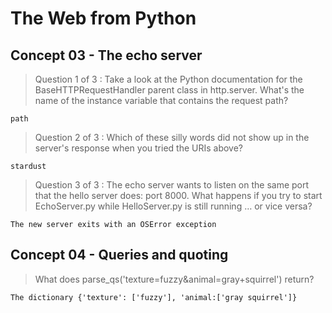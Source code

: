 # The Web from Python

## Concept 03 - The echo server

> Question 1 of 3 : Take a look at the Python documentation for the BaseHTTPRequestHandler parent class in http.server. What's the name of the instance variable that contains the request path?

`path`

> Question 2 of 3 : Which of these silly words did not show up in the server's response when you tried the URIs above?

`stardust`

> Question 3 of 3 : The echo server wants to listen on the same port that the hello server does: port 8000. What happens if you try to start EchoServer.py while HelloServer.py is still running … or vice versa?

`The new server exits with an OSError exception`

## Concept 04 - Queries and quoting

> What does parse_qs('texture=fuzzy&animal=gray+squirrel') return?

`The dictionary {'texture': ['fuzzy'], 'animal:['gray squirrel']}`


